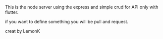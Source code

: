 This is the node server using the express and simple crud for API only with flutter.


if you want to define something you will be pull and request.

creat by LemonK
